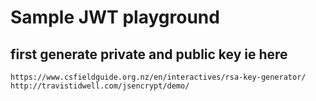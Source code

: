 # Sample JWT playground

## first generate private and public key ie here

```
https://www.csfieldguide.org.nz/en/interactives/rsa-key-generator/
http://travistidwell.com/jsencrypt/demo/
```


